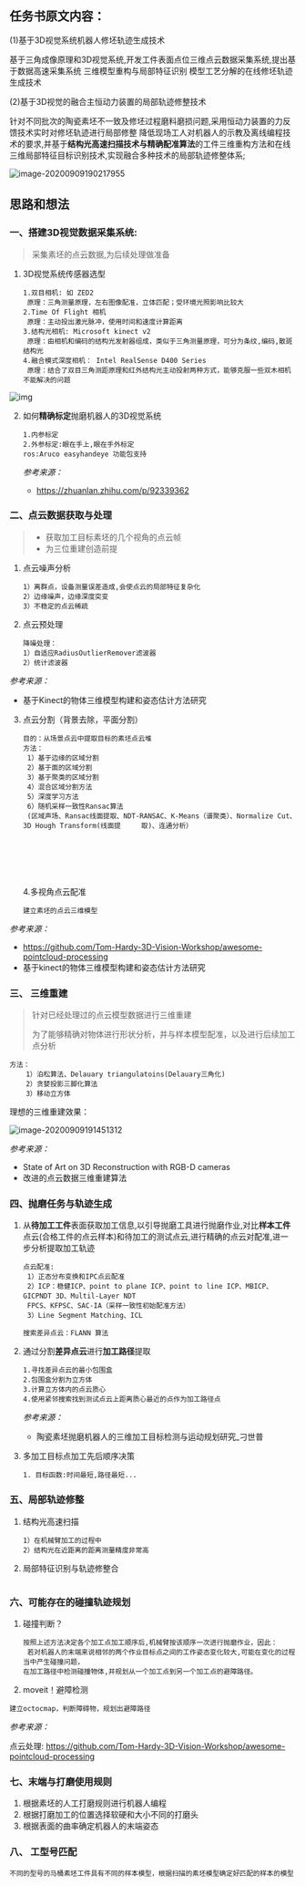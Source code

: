 

## 任务书原文内容：

(1)基于3D视觉系统机器人修坯轨迹生成技术

​		基于三角成像原理和3D视觉系统,开发工件表面点位三维点云数据采集系统,提出基于数据高速采集系统 三维模型重构与局部特征识别 模型工艺分解的在线修坯轨迹生成技术

(2)基于3D视觉的融合主恒动力装置的局部轨迹修整技术

​	    针对不同批次的陶瓷素坯不一致及修坯过程磨料磨损问题,采用恒动力装置的力反馈技术实时对修坯轨迹进行局部修整 降低现场工人对机器人的示教及离线编程技术的要求,并基于**结构光高速扫描技术与精确配准算法**的工件三维重构方法和在线三维局部特征目标识别技术,实现融合多种技术的局部轨迹修整体系;

![image-20200909190217955](/home/zhangeaky/.config/Typora/typora-user-images/image-20200909190217955.png)

## 思路和想法

### 一、搭建3D视觉数据采集系统:

> 采集素坯的点云数据,为后续处理做准备

1. 3D视觉系统传感器选型

   ```mysql
   1.双目相机: 如 ZED2 
   	原理：三角测量原理，左右图像配准，立体匹配；受环境光照影响比较大
   2.Time Of Flight 相机
   	原理：主动投出激光脉冲，使用时间和速度计算距离
   3.结构光相机: Microsoft kinect v2
   	原理：由相机和编码的结构光发射器组成，类似于三角测量原理，可分为条纹,编码,散斑结构光
   4.融合模式深度相机： Intel RealSense D400 Series
   	原理：结合了双目三角测距原理和红外结构光主动投射两种方式，能够克服一些双木相机不能解决的问题
   ```
   

   

![img](https://img2018.cnblogs.com/blog/976394/201907/976394-20190715220139011-2055005643.jpg)



2. 如何**精确标定**抛磨机器人的3D视觉系统

   ```
   1.内参标定
   2.外参标定:眼在手上,眼在手外标定
   ros:Aruco easyhandeye 功能包支持
   ```

   *参考来源：*

   - https://zhuanlan.zhihu.com/p/92339362

### 二、点云数据获取与处理

> - 获取加工目标素坯的几个视角的点云帧
> - 为三位重建创造前提

1. 点云噪声分析

   ```mysql
   1）离群点，设备测量误差造成,会使点云的局部特征复杂化
   2）边缘噪声，边缘深度突变
   3）不稳定的点云稀疏
   ```

2. 点云预处理

   ```mysql
   降噪处理：
   1）自适应RadiusOutlierRemover滤波器
   2）统计滤波器
   ```

*参考来源：*

- 基于Kinect的物体三维模型构建和姿态估计方法研究

3. 点云分割（背景去除，平面分割）

   ```mysql
   目的：从场景点云中提取目标的素坯点云堆
   方法：
   	1）基于边缘的区域分割
   	2）基于面的区域分割
   	3）基于聚类的区域分割
   	4）混合区域分割方法
   	5）深度学习方法
   	6）随机采样一致性Ransac算法
    (区域声场、Ransac线面提取、NDT-RANSAC、K-Means（谱聚类）、Normalize Cut、3D Hough Transform(线面提     取)、连通分析）
     
     
     
     
     
   ```

   

   ```
   
   ```

   

   

   

   4.多视角点云配准

   ```
   建立素坯的点云三维模型
   ```

*参考来源：*

- https://github.com/Tom-Hardy-3D-Vision-Workshop/awesome-pointcloud-processing
- 基于kinect的物体三维模型构建和姿态估计方法研究

### 三、 三维重建

> 针对已经处理过的点云模型数据进行三维重建
>
> 为了能够精确对物体进行形状分析，并与样本模型配准，以及进行后续加工点分析

```mysql
方法：
	1）泊松算法、Delauary triangulatoins(Delauary三角化)
	2）贪婪投影三脚化算法
    3）移动立方体
```

理想的三维重建效果：

![image-20200909191451312](/home/zhangeaky/.config/Typora/typora-user-images/image-20200909191451312.png)

*参考来源：*

- State of Art on 3D Reconstruction with RGB-D cameras
- 改进的点云数据三维重建算法

### 四、抛磨任务与轨迹生成

1. 从**待加工工件**表面获取加工信息,以引导抛磨工具进行抛磨作业,对比**样本工件**点云(合格工件的点云样本)和待加工的测试点云,进行精确的点云对配准,进一步分析提取加工轨迹

   ```mysql
   点云配准:
   	1）正态分布变换和IPC点云配准
   	2）ICP：稳健ICP、point to plane ICP、point to line ICP、MBICP、GICPNDT 3D、Multil-Layer NDT
   	FPCS、KFPSC、SAC-IA（采样一致性初始配准方法）
   	3）Line Segment Matching、ICL
   	
   搜索差异点云：FLANN 算法
   ```

2. 通过分割**差异点云**进行**加工路径**提取

   ```
   1.寻找差异点云的最小包围盒
   2.包围盒分割为立方体
   3.计算立方体内的点云质心
   4.使用紧邻搜索找到测试点云上距离质心最近的点作为加工路径点
   ```
   
   *参考来源：*
   
   - 陶瓷素坯抛磨机器人的三维加工目标检测与运动规划研究_刁世普

3. 多加工目标点加工先后顺序决策

   ```mysql
   1. 目标函数:时间最短,路径最短...
   ```

### 五、局部轨迹修整

1. 结构光高速扫描

   ```mysql
   1）在机械臂加工的过程中
   2）结构光在近距离的距离测量精度非常高
   ```

2. 局部特征识别与轨迹修整合

   ```
   
   ```

### 六、可能存在的碰撞轨迹规划

1. 碰撞判断？

   ```
   按照上述方法决定各个加工点加工顺序后,机械臂按该顺序一次进行抛磨作业，因此：
   	若对机器人的末端来说相邻的两个作业目标点之间的工作姿态变化较大,可能在变化的过程当中产生碰撞问题，
   在加工路径中检测碰撞物体,并规划从一个加工点到另一个加工点的避障路径。
   ```

2.   moveit！避障检测

   ```
   建立octocmap，判断障碍物，规划出避障路径
   ```

*参考来源：*

点云处理: https://github.com/Tom-Hardy-3D-Vision-Workshop/awesome-pointcloud-processing

### 七、末端与打磨使用规则

1. 根据素坯的人工打磨规则进行机器人编程
2. 根据打磨加工的位置选择软硬和大小不同的打磨头
3. 根据表面的曲率确定机器人的末端姿态

### 八、 工型号匹配

```
不同的型号的马桶素坯工件具有不同的样本模型，根据扫描的素坯模型确定好匹配的样本的模型
```





